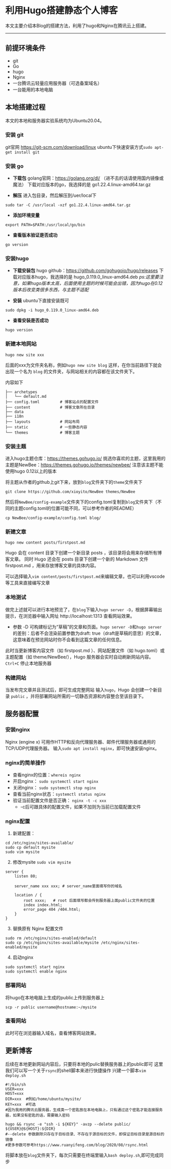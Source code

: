 # 利用Hugo搭建静态个人博客
本文主要介绍本Blog的搭建方法，利用了hugo和Nginx在腾讯云上搭建。

---

## 前提环境条件
- git
- Go
- hugo
- Nginx
- 一台腾讯云轻量应用服务器（可选备案域名）
- 一台能用的本地电脑
## 本地搭建过程
本文的本地和服务器实验系统均为Ubuntu20.04。
### 安装 git
git官网 https://git-scm.com/download/linux
ubuntu下快速安装方式`sudo apt-get install git`

### 安装 go

- **下载包**
golang官网：https://golang.org/dl/ （进不去的话请使用国内镜像或魔法）
下载对应版本的go，我选择的是 go1.22.4.linux-amd64.tar.gz

- **解压**
进入包目录，然后解压到/uer/local下
```
sudo tar -C /usr/local -xzf go1.22.4.linux-amd64.tar.gz
```

- **添加环境变量**
```
export PATH=$PATH:/usr/local/go/bin
```

- **查看版本验证是否成功**
```
go version
```

### 安装hugo
- **下载安装包**
hugo github：https://github.com/gohugoio/hugo/releases
下载对应版本hugo，我选择的是 hugo_0.119.0_linux-amd64.deb
*ps:这里要注意，如果hugo版本太高，后面使用主题的时候可能会出错，因为hugo在0.12版本后改变类很多东西，与主题不适配*

- **安装**
ubuntu下直接安装既可
```
sudo dpkg -i hugo_0.119.0_linux-amd64.deb
```

- **查看安装是否成功**
```
hugo version
```

### 新建本地网站
```
hugo new site xxx
```
后面的xxx为文件夹名称，例如```hugo new site blog```
这样，在你当前路径下就会出现一个名为 `blog` 的文件夹，与网站相关的内容都在该文件夹下。

内容如下
```
├── archetypes
│   └── default.md
├── config.toml         # 博客站点的配置文件
├── content             # 博客文章所在目录
├── data                
├── i18n
├── layouts             # 网站布局
├── static              # 一些静态内容
└── themes              # 博客主题
```

### 安装主题
进入hugo主题仓库：https://themes.gohugo.io/
挑选你喜欢的主题，这里我用的主题是NewBee：https://themes.gohugo.io/themes/newbee/
注意该主题不能使用hugo 0.12以上的版本

将主题从作者的github上git下来，放到`blog`文件夹下的`theme`文件夹下
```
git clone https://github.com/xioyito/NewBee themes/NewBee
```

然后将`NewBee/config-example`文件夹下的config.toml复制到`blog`文件夹下（不同的主题config.toml的位置可能不同，可以参考作者的README）
```
cp NewBee/config-example/config.toml blog/
```

### 新建文章
```
hugo new content posts/firstpost.md
```
Hugo 会在 content 目录下创建一个新目录 posts ，该目录将会用来存储所有博客文章。 同时 Hugo 还会在 posts 目录下创建一个新的 Markdown 文件 firstpost.md ，用来存放博客文章的具体内容。

可以选择输入`vim content/posts/firstpost.md`来编辑文章，也可以利用vscode等工具来直接编写文章

### 本地测试
做完上述就可以进行本地预览了，在`blog`下输入`hugo server -D`，根据屏幕输出提示，在浏览器中输入网址 http://localhost:1313 查看网站效果。
- 参数 -D 可构建标记为“草稿”的文章和页面。`hugo server -D`和`hugo server`的差别：后者不会渲染前置参数为draft: true（draft是草稿的意思）的文章，这意味着在预览网站时你不会看到这篇文章的任何信息。

此时当更新博客内容文件（如 firstpost.md ）、网站配置文件（如 hugo.toml）或主题配置（如 theme/NewBee/），Hugo 服务器会实时自动刷新网站内容。 `Ctrl+C` 停止本地服务器

### 构建网站
当发布完文章并且测试后，即可生成完整网站
输入`hugo`，Hugo 会创建一个新目录 `public` ，并将部署网站所需的一切静态资源和内容整合至该目录下。

## 服务器配置
### 安装nginx
Nginx (engine x) 可用作HTTP和反向代理服务器、邮件代理服务器或通用的TCP/UDP代理服务器。
输入`sudo apt install nginx`，即可快速安装nginx。

### nginx的简单操作
- 查看nginx的位置：`whereis nginx`
- 开启nginx： `sudo systemctl start nginx`
- 关闭nginx： `sudo systemctl stop nginx`
- 查看当前nginx状态：`systemctl status nginx`
- 验证当前配置文件是否正确： `nginx -t -c xxx`
  - -c后可跟具体的配置文件，如果不加则为当前已加载配置文件

### nginx配置
1. 新建配置：
```
cd /etc/nginx/sites-available/
sudo cp default mysite
sudo vim mysite
```
2. 修改mysite `sudo vim mysite`
```
server {
	listen 80;
	
	server_name xxx xxx; # server_name里面填写你的域名
	
	location / {
        root xxxx;   # root 后面填写都会传到服务器上面public文件夹的位置
        index index.html;
        error_page 404 /404.html;
	}
}
```

3. 替换原有 Nginx 配置文件
```
sudo rm /etc/nginx/sites-enabled/default
sudo cp /etc/nginx/sites-available/mysite /etc/nginx/sites-enabled/mysite
```

4. 启动nginx
```
sudo systemctl start nginx
sudo systemctl enable nginx
```

### 部署网站
将hugo在本地电脑上生成的public上传到服务器上
```
scp -r public username@hostname:~/mysite
```

### 查看网站
此时可在浏览器输入域名，查看博客网站效果。


## 更新博客
后续在本地更新网站内容后，只要将本地的pulic替换服务器上的public即可
这里我们可以写一个关于`rsync`的shell脚本来进行快捷操作
兴建一个脚本`vim deploy.sh`
```shell
#!/bin/sh
USER=xxx
HOST=xxx
DIR=xxx  #例如/home/ubuntu/mysite/
KEY=xxx  #可选
#因为我用的腾讯云服务器，生成类一个密匙放在本地电脑上，只有通过这个密匙才能连接服务器，如果没有密匙的话，需要输入密码

hugo && rsync -e "ssh -i ${KEY}" -avzp --delete public/ ${USER}@${HOST}:${DIR}
#--delete 参数删除只存在于目标目录、不存在于源目标的文件，即保证目标目录是源目标的镜像
#更多参数可参考https://www.ruanyifeng.com/blog/2020/08/rsync.html
```

将脚本放在`blog`文件夹下，每次只需要在终端里输入`bash deploy.sh`,即可完成同步

